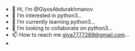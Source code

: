 - 👋 Hi, I’m @GiyosAbdurakhmanov
- 👀 I’m interested in python3...
- 🌱 I’m currently learning python3...
- 💞️ I’m looking to collaborate on python3...
- 📫 How to reach me giya7777269@gmail.com...
- 

<!---
GiyosAbdurakhmanov/GiyosAbdurakhmanov is a ✨ special ✨ repository because its `README.md` (this file) appears on your GitHub profile.
You can click the Preview link to take a look at your changes.
--->
